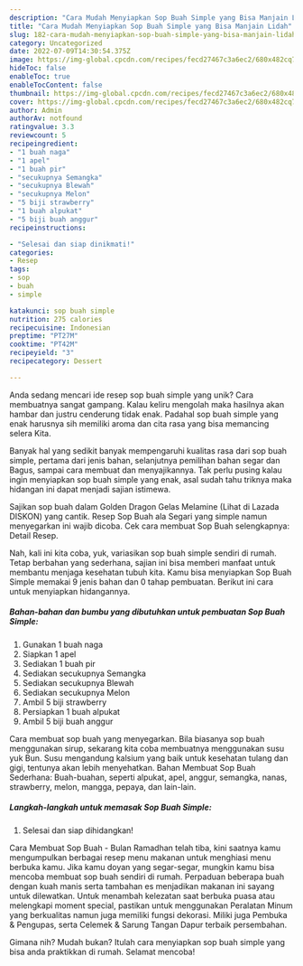 ```yaml
---
description: "Cara Mudah Menyiapkan Sop Buah Simple yang Bisa Manjain Lidah"
title: "Cara Mudah Menyiapkan Sop Buah Simple yang Bisa Manjain Lidah"
slug: 182-cara-mudah-menyiapkan-sop-buah-simple-yang-bisa-manjain-lidah
category: Uncategorized
date: 2022-07-09T14:30:54.375Z
image: https://img-global.cpcdn.com/recipes/fecd27467c3a6ec2/680x482cq70/sop-buah-simple-foto-resep-utama.jpg
hideToc: false
enableToc: true
enableTocContent: false
thumbnail: https://img-global.cpcdn.com/recipes/fecd27467c3a6ec2/680x482cq70/sop-buah-simple-foto-resep-utama.jpg
cover: https://img-global.cpcdn.com/recipes/fecd27467c3a6ec2/680x482cq70/sop-buah-simple-foto-resep-utama.jpg
author: Admin
authorAv: notfound
ratingvalue: 3.3
reviewcount: 5
recipeingredient:
- "1 buah naga"
- "1 apel"
- "1 buah pir"
- "secukupnya Semangka"
- "secukupnya Blewah"
- "secukupnya Melon"
- "5 biji strawberry"
- "1 buah alpukat"
- "5 biji buah anggur"
recipeinstructions:

- "Selesai dan siap dinikmati!"
categories:
- Resep
tags:
- sop
- buah
- simple

katakunci: sop buah simple 
nutrition: 275 calories
recipecuisine: Indonesian
preptime: "PT27M"
cooktime: "PT42M"
recipeyield: "3"
recipecategory: Dessert

---
```





Anda sedang mencari ide resep sop buah simple yang unik? Cara membuatnya sangat gampang. Kalau keliru mengolah maka hasilnya akan hambar dan justru cenderung tidak enak. Padahal sop buah simple yang enak harusnya sih memiliki aroma dan cita rasa yang bisa memancing selera Kita.





Banyak hal yang sedikit banyak mempengaruhi kualitas rasa dari sop buah simple, pertama dari jenis bahan, selanjutnya pemilihan bahan segar dan Bagus, sampai cara membuat dan menyajikannya. Tak perlu pusing kalau ingin menyiapkan sop buah simple yang enak,      asal sudah tahu triknya maka hidangan ini dapat menjadi sajian istimewa.














Sajikan sop buah dalam Golden Dragon Gelas Melamine (Lihat di Lazada DISKON) yang cantik. Resep Sop Buah ala Segari yang simple namun menyegarkan ini wajib dicoba. Cek cara membuat Sop Buah selengkapnya: Detail Resep.






Nah, kali ini kita coba, yuk, variasikan sop buah simple sendiri di rumah. Tetap berbahan yang sederhana, sajian ini bisa memberi manfaat untuk membantu menjaga kesehatan tubuh kita. Kamu bisa menyiapkan Sop Buah Simple memakai 9 jenis bahan dan 0 tahap pembuatan. Berikut ini cara untuk menyiapkan hidangannya.

<!--inarticleads1-->

##### Bahan-bahan dan bumbu yang dibutuhkan untuk pembuatan Sop Buah Simple:

1. Gunakan 1 buah naga
1. Siapkan 1 apel
1. Sediakan 1 buah pir
1. Sediakan secukupnya Semangka
1. Sediakan secukupnya Blewah
1. Sediakan secukupnya Melon
1. Ambil 5 biji strawberry
1. Persiapkan 1 buah alpukat
1. Ambil 5 biji buah anggur


Cara membuat sop buah yang menyegarkan. Bila biasanya sop buah menggunakan sirup, sekarang kita coba membuatnya menggunakan susu yuk Bun. Susu mengandung kalsium yang baik untuk kesehatan tulang dan gigi, tentunya akan lebih menyehatkan. Bahan Membuat Sop Buah Sederhana: Buah-buahan, seperti alpukat, apel, anggur, semangka, nanas, strawberry, melon, mangga, pepaya, dan lain-lain. 

<!--inarticleads2-->

##### Langkah-langkah untuk memasak Sop Buah Simple:


1. Selesai dan siap dihidangkan!

Cara Membuat Sop Buah - Bulan Ramadhan telah tiba, kini saatnya kamu mengumpulkan berbagai resep menu makanan untuk menghiasi menu berbuka kamu. Jika kamu doyan yang segar-segar, mungkin kamu bisa mencoba membuat sop buah sendiri di rumah. Perpaduan beberapa buah dengan kuah manis serta tambahan es menjadikan makanan ini sayang untuk dilewatkan. Untuk menambah kelezatan saat berbuka puasa atau melengkapi moment special, pastikan untuk menggunakan Peralatan Minum yang berkualitas namun juga memiliki fungsi dekorasi. Miliki juga Pembuka &amp; Pengupas, serta Celemek &amp; Sarung Tangan Dapur terbaik persembahan. 

Gimana nih? Mudah bukan? Itulah cara menyiapkan sop buah simple yang bisa anda praktikkan di rumah. Selamat mencoba!
